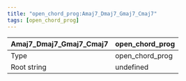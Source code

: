 ```yaml
---
title: "open_chord_prog:Amaj7_Dmaj7_Gmaj7_Cmaj7"
tags: [open_chord_prog]
---
```


|Amaj7_Dmaj7_Gmaj7_Cmaj7|open_chord_prog|
|---|---|
|Type|open_chord_prog|
|Root string|undefined|

